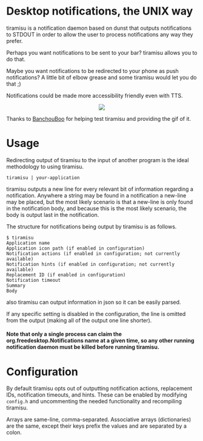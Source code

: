 # Desktop notifications, the UNIX way

tiramisu is a notification daemon based on dunst that outputs notifications
to STDOUT in order to allow the user to process notifications any way they prefer.

Perhaps you want notifications to be sent to your bar? tiramisu allows you to do that.

Maybe you want notifications to be redirected to your phone as push notifications? A little bit of elbow grease and some tiramisu would let you do that ;)

Notifications could be made more accessibility friendly even with TTS.

<div align="center"><img src="https://github.com/Sweets/tiramisu/blob/master/example.gif"/></div>

Thanks to [BanchouBoo](https://github.com/BanchouBoo) for helping test tiramisu and providing the gif of it.

# Usage

Redirecting output of tiramisu to the input of another program is the ideal methodology to using
tiramisu.

```
tiramisu | your-application
```

tiramisu outputs a new line for every relevant bit of information regarding a notification.
Anywhere a string may be found in a notification a new-line may be placed,
but the most likely scenario is that a new-line is only found in the notification body,
and because this is the most likely scenario, the body is output last in the notification.

The structure for notifications being output by tiramisu is as follows.

```
$ tiramisu
Application name
Application icon path (if enabled in configuration)
Notification actions (if enabled in configuration; not currently available)
Notification hints (if enabled in configuration; not currently available)
Replacement ID (if enabled in configuration)
Notification timeout
Summary
Body
```

also tiramisu can output information in json so it can be easily parsed.

If any specific setting is disabled in the configuration, the line is omitted
from the output (making all of the output one line shorter).

#### Note that only a single process can claim the org.freedesktop.Notifications name at a given time, so any other running notification daemon must be killed before running tiramisu.

# Configuration

By default tiramisu opts out of outputting notification actions, replacement IDs,
notification timeouts, and hints. These can be enabled by modifying `config.h`
and uncommenting the needed functionality and recompiling tiramisu.

Arrays are same-line, comma-separated. Associative arrays (dictionaries) are the same,
except their keys prefix the values and are separated by a colon.
